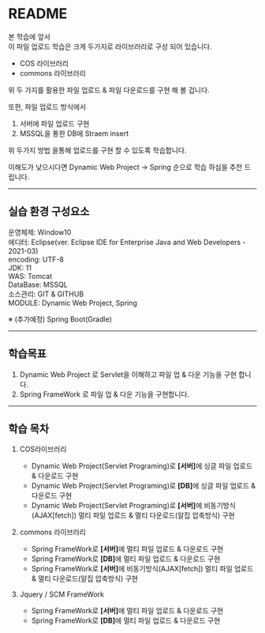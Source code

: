 # README

본 학습에 앞서  
이 파일 업로드 학습은 크게 두가지로 라이브러리로 구성 되어 있습니다.

- COS 라이브러리
- commons 라이브러리

위 두 가지를 활용한 파일 업로드 & 파일 다운로드를 구현 해 볼 겁니다.

또한, 파일 업로드 방식에서

1. 서버에 파일 업로드 구현
2. MSSQL을 통한 DB에 Straem insert

위 두가지 방법 을통해 업로드를 구현 할 수 있도록 학습합니다.

이해도가 낮으시다면 Dynamic Web Project -> Spring 순으로 학습 하심을 추천 드립니다.

---

## 실습 환경 구성요소

운영체제: Window10  
에디터: Eclipse(ver. Eclipse IDE for Enterprise Java and Web Developers - 2021-03)  
encoding: UTF-8  
JDK: 11  
WAS: Tomcat  
DataBase: MSSQL  
소스관리: GIT & GITHUB  
MODULE: Dynamic Web Project, Spring

※ (추가예정) Spring Boot(Gradle)

---

## 학습목표

1. Dynamic Web Project 로 Servlet을 이해하고 파일 업 & 다운 기능을 구현 합니다.
2. Spring FrameWork 로 파일 업 & 다운 기능을 구현합니다.

---

## 학습 목차

1. COS라이브러리

   - Dynamic Web Project(Servlet Programing)로 <b>[서버]</b>에 싱글 파일 업로드 & 다운로드 구현
   - Dynamic Web Project(Servlet Programing)로 <b>[DB]</b>에 싱글 파일 업로드 & 다운로드 구현
   - Dynamic Web Project(Servlet Programing)로 <b>[서버]</b>에 비동기방식(AJAX[fetch]) 멀티 파일 업로드 & 멀티 다운로드(알집 압축방식) 구현

2. commons 라이브러리

   - Spring FrameWork로 <b>[서버]</b>에 멀티 파일 업로드 & 다운로드 구현
   - Spring FrameWork로 <b>[DB]</b>에 멀티 파일 업로드 & 다운로드 구현
   - Spring FrameWork로 <b>[서버]</b>에 비동기방식(AJAX[fetch]) 멀티 파일 업로드 & 멀티 다운로드(알집 압축방식) 구현

3. Jquery / SCM FrameWork
   - Spring FrameWork로 <b>[서버]</b>에 멀티 파일 업로드 & 다운로드 구현
   - Spring FrameWork로 <b>[DB]</b>에 멀티 파일 업로드 & 다운로드 구현
